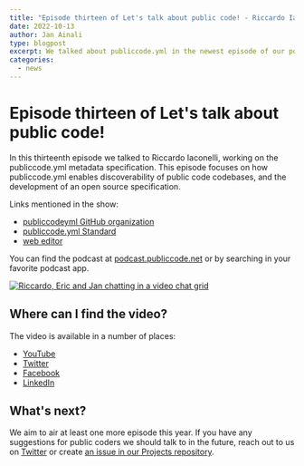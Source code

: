 ```yaml
---
title: "Episode thirteen of Let's talk about public code! - Riccardo Iaconelli"
date: 2022-10-13
author: Jan Ainali
type: blogpost
excerpt: We talked about publiccode.yml in the newest episode of our podcast
categories:
  - news
---
```


# Episode thirteen of Let's talk about public code!

In this thirteenth episode we talked to Riccardo Iaconelli, working on the publiccode.yml metadata specification.
This episode focuses on how publiccode.yml enables discoverability of public code codebases, and the development of an open source specification.

Links mentioned in the show:

* [publiccodeyml GitHub organization](https://github.com/publiccodeyml)
* [publiccode.yml Standard](https://yml.publiccode.tools/)
* [web editor](https://publiccode-editor.developers.italia.it/)

You can find the podcast at [podcast.publiccode.net](https://podcast.publiccode.net/e/13-riccardo-iaconelli/) or by searching in your favorite podcast app.

[![Riccardo, Eric and Jan chatting in a video chat grid]({{site.url}}/assets/screenshot-episode-13.png)](https://www.youtube.com/watch?v=VSgCnsRGvhs)

## Where can I find the video?

The video is available in a number of places:

* [YouTube](https://www.youtube.com/watch?v=VSgCnsRGvhs)
* [Twitter](https://twitter.com/i/broadcasts/1ynJOavrrqnKR)
* [Facebook](https://www.facebook.com/publiccodenet/videos/1261290037990182)
* [LinkedIn](https://www.linkedin.com/video/event/urn:li:ugcPost:6983050807352950785/)

## What's next?

We aim to air at least one more episode this year.
If you have any suggestions for public coders we should talk to in the future, reach out to us on [Twitter](https://twitter.com/publiccodenet) or create [an issue in our Projects repository](https://github.com/publiccodenet/projects/issues/new).
